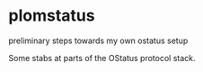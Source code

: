 # plomstatus
preliminary steps towards my own ostatus setup

Some stabs at parts of the OStatus protocol stack.
